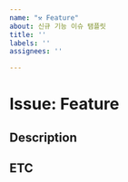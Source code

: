 ```yaml
---
name: "⚒ Feature"
about: 신규 기능 이슈 탬플릿
title: ''
labels: ''
assignees: ''

---
```


# Issue: Feature

## Description

## ETC
